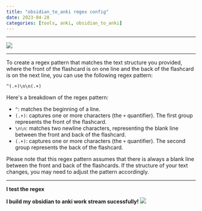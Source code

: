 ```yaml
---
title: "obsidian_to_anki regex config"
date: 2023-04-28
categories: [tools, anki, obsidian_to_anki]
---
```


***
![](images/Pasted%20image%2020230501222122.png)
***
To create a regex pattern that matches the text structure you provided, where the front of the flashcard is on one line and the back of the flashcard is on the next line, you can use the following regex pattern:

```
^(.+)\n\n(.+)
```

Here's a breakdown of the regex pattern:
- `^`: matches the beginning of a line.
- `(.+)`: captures one or more characters (the `+` quantifier). The first group represents the front of the flashcard.
- `\n\n`: matches two newline characters, representing the blank line between the front and back of the flashcard.
- `(.+)`: captures one or more characters (the `+` quantifier). The second group represents the back of the flashcard.

Please note that this regex pattern assumes that there is always a blank line between the front and back of the flashcards. If the structure of your text changes, you may need to adjust the pattern accordingly.

***
**I test the regex**



**I build my obsidian to anki work stream sucessfully!**
![](images/Pasted%20image%2020230501222905.png)